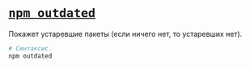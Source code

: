 # [`npm outdated`](../index.md)

Покажет устаревшие пакеты (если ничего нет, то устаревших нет).

```bash
# Синтаксис.
npm outdated
```
